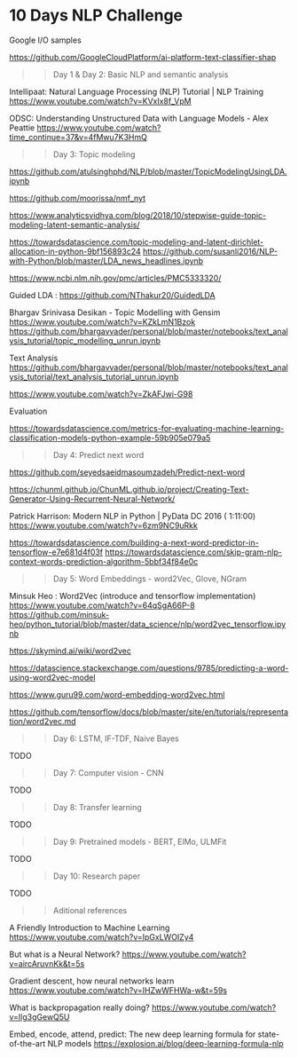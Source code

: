 # 10 Days NLP Challenge

Google I/O samples


https://github.com/GoogleCloudPlatform/ai-platform-text-classifier-shap

>> Day 1 & Day 2: Basic NLP and semantic analysis

Intellipaat: Natural Language Processing (NLP) Tutorial | NLP Training
https://www.youtube.com/watch?v=KVxIx8f_VpM

ODSC: Understanding Unstructured Data with Language Models - Alex Peattie
https://www.youtube.com/watch?time_continue=37&v=4fMwu7K3HmQ

>> Day 3: Topic modeling

https://github.com/atulsinghphd/NLP/blob/master/TopicModelingUsingLDA.ipynb

https://github.com/moorissa/nmf_nyt

https://www.analyticsvidhya.com/blog/2018/10/stepwise-guide-topic-modeling-latent-semantic-analysis/

https://towardsdatascience.com/topic-modeling-and-latent-dirichlet-allocation-in-python-9bf156893c24
https://github.com/susanli2016/NLP-with-Python/blob/master/LDA_news_headlines.ipynb

https://www.ncbi.nlm.nih.gov/pmc/articles/PMC5333320/

Guided LDA : https://github.com/NThakur20/GuidedLDA

Bhargav Srinivasa Desikan - Topic Modelling with Gensim
https://www.youtube.com/watch?v=KZkLmN1Bzok
https://github.com/bhargavvader/personal/blob/master/notebooks/text_analysis_tutorial/topic_modelling_unrun.ipynb

Text Analysis https://github.com/bhargavvader/personal/blob/master/notebooks/text_analysis_tutorial/text_analysis_tutorial_unrun.ipynb

https://www.youtube.com/watch?v=ZkAFJwi-G98

Evaluation

https://towardsdatascience.com/metrics-for-evaluating-machine-learning-classification-models-python-example-59b905e079a5

>> Day 4: Predict next word 

https://github.com/seyedsaeidmasoumzadeh/Predict-next-word

https://chunml.github.io/ChunML.github.io/project/Creating-Text-Generator-Using-Recurrent-Neural-Network/

Patrick Harrison: Modern NLP in Python | PyData DC 2016 ( 1:11:00)
https://www.youtube.com/watch?v=6zm9NC9uRkk

https://towardsdatascience.com/building-a-next-word-predictor-in-tensorflow-e7e681d4f03f
https://towardsdatascience.com/skip-gram-nlp-context-words-prediction-algorithm-5bbf34f84e0c

>> Day 5: Word Embeddings - word2Vec, Glove, NGram

Minsuk Heo : Word2Vec (introduce and tensorflow implementation)
https://www.youtube.com/watch?v=64qSgA66P-8
https://github.com/minsuk-heo/python_tutorial/blob/master/data_science/nlp/word2vec_tensorflow.ipynb

https://skymind.ai/wiki/word2vec

https://datascience.stackexchange.com/questions/9785/predicting-a-word-using-word2vec-model

https://www.guru99.com/word-embedding-word2vec.html

https://github.com/tensorflow/docs/blob/master/site/en/tutorials/representation/word2vec.md

>> Day 6: LSTM, IF-TDF, Naive Bayes

TODO

>> Day 7: Computer vision - CNN

TODO

>> Day 8: Transfer learning

TODO

>> Day 9: Pretrained models - BERT, ElMo, ULMFit

TODO

>> Day 10: Research paper

TODO

>> Aditional references

A Friendly Introduction to Machine Learning
https://www.youtube.com/watch?v=IpGxLWOIZy4

But what is a Neural Network? 
https://www.youtube.com/watch?v=aircAruvnKk&t=5s

Gradient descent, how neural networks learn 
https://www.youtube.com/watch?v=IHZwWFHWa-w&t=59s

What is backpropagation really doing?
https://www.youtube.com/watch?v=Ilg3gGewQ5U

Embed, encode, attend, predict: The new deep learning formula for state-of-the-art NLP models
https://explosion.ai/blog/deep-learning-formula-nlp
